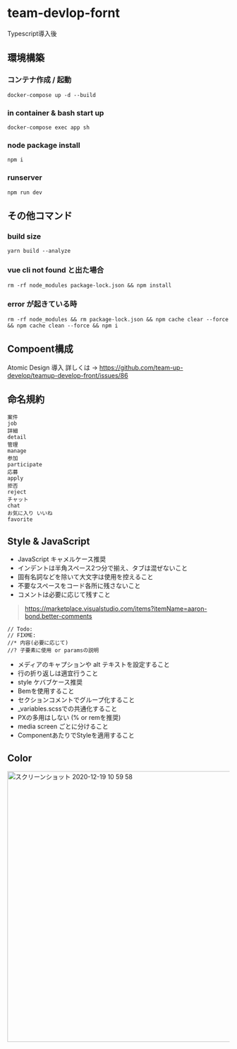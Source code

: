 # team-devlop-fornt
Typescript導入後

## 環境構築
### コンテナ作成 / 起動
```
docker-compose up -d --build
```

### in container & bash start up
```
docker-compose exec app sh
```

### node package install
```
npm i
```

### runserver
```
npm run dev
```

## その他コマンド
### build size 

```
yarn build --analyze
```

### vue cli not found と出た場合
```
rm -rf node_modules package-lock.json && npm install
```

### error が起きている時
```
rm -rf node_modules && rm package-lock.json && npm cache clear --force && npm cache clean --force && npm i
```

## Compoent構成
Atomic Design 導入 
詳しくは → https://github.com/team-up-develop/teamup-develop-front/issues/86

## 命名規約
```
案件
job
詳細
detail
管理
manage
参加
participate
応募
apply
拒否
reject
チャット
chat
お気に入り いいね
favorite
```

## Style & JavaScript
- JavaScript キャメルケース推奨
- インデントは半角スペース2つ分で揃え、タブは混ぜないこと
- 固有名詞などを除いて大文字は使用を控えること
- 不要なスペースをコード各所に残さないこと
- コメントは必要に応じて残すこと
> https://marketplace.visualstudio.com/items?itemName=aaron-bond.better-comments

```
// Todo: 
// FIXME: 
//* 内容(必要に応じて)
//? 子要素に使用 or paramsの説明
```

- メディアのキャプションや alt テキストを設定すること
- 行の折り返しは適宜行うこと
- style ケバブケース推奨
- Bemを使用すること
- セクションコメントでグループ化すること
- _variables.scssでの共通化すること
- PXの多用はしない (% or remを推奨)
- media screen ごとに分けること
- ComponentあたりでStyleを適用すること

## Color
<img width="612" alt="スクリーンショット 2020-12-19 10 59 58" src="https://user-images.githubusercontent.com/56709557/102679879-7673e880-41f6-11eb-8889-27143779a070.png">

